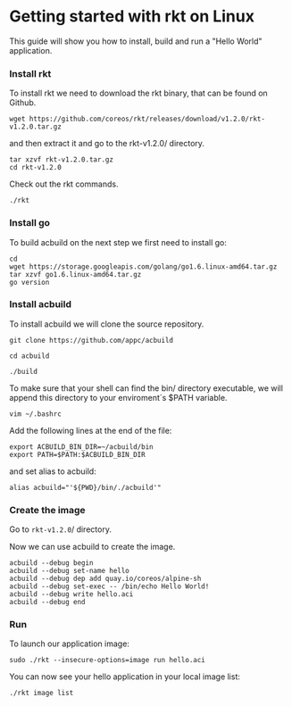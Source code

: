 # Getting started with rkt on Linux

This guide will show you how to install, build and run a "Hello World" application.

### Install rkt
To install rkt we need to download the rkt binary, that can be found on Github.

```
wget https://github.com/coreos/rkt/releases/download/v1.2.0/rkt-v1.2.0.tar.gz
```
and then extract it and go to the rkt-v1.2.0/ directory.
```
tar xzvf rkt-v1.2.0.tar.gz
cd rkt-v1.2.0
```
Check out the rkt commands.
```
./rkt
```

### Install go
To build acbuild on the next step we first need to install go:
```
cd
wget https://storage.googleapis.com/golang/go1.6.linux-amd64.tar.gz
tar xzvf go1.6.linux-amd64.tar.gz
go version
```

### Install acbuild
To install acbuild we will clone the source repository.

```
git clone https://github.com/appc/acbuild
```
```
cd acbuild
```
```
./build
```

To make sure that your shell can find the bin/ directory executable, we will append this directory to your enviroment´s $PATH variable.

```
vim ~/.bashrc
```
Add the following lines at the end of the file:
```
export ACBUILD_BIN_DIR=~/acbuild/bin
export PATH=$PATH:$ACBUILD_BIN_DIR
```
and set alias to acbuild:
```
alias acbuild="'${PWD}/bin/./acbuild'"
```

### Create the image
Go to ```rkt-v1.2.0```/ directory.

Now we can use acbuild to create the image.
```
acbuild --debug begin
acbuild --debug set-name hello
acbuild --debug dep add quay.io/coreos/alpine-sh
acbuild --debug set-exec -- /bin/echo Hello World!
acbuild --debug write hello.aci
acbuild --debug end
```

### Run
To launch our application image:
```
sudo ./rkt --insecure-options=image run hello.aci
```

You can now see your hello application in your local image list:
```
./rkt image list
```
